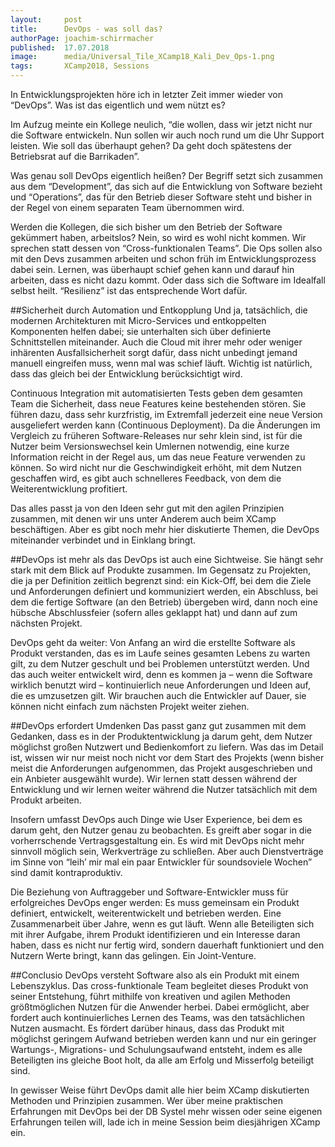 ```yaml
---
layout:     post
title:      DevOps - was soll das?
authorPage: joachim-schirrmacher
published:  17.07.2018
image:      media/Universal_Tile_XCamp18_Kali_Dev_Ops-1.png
tags:       XCamp2018, Sessions
---
```


In Entwicklungsprojekten höre ich in letzter Zeit immer wieder von “DevOps”. Was ist das eigentlich und wem nützt es?

Im Aufzug meinte ein Kollege neulich, “die wollen, dass wir jetzt nicht nur die Software entwickeln. Nun sollen wir auch noch rund um die Uhr Support leisten. Wie soll das überhaupt gehen? Da geht doch spätestens der Betriebsrat auf die Barrikaden”.

Was genau soll DevOps eigentlich heißen? Der Begriff setzt sich zusammen aus dem “Development”, das sich auf die Entwicklung von Software bezieht und “Operations”, das für den Betrieb dieser Software steht und bisher in der Regel von einem separaten Team übernommen wird.

Werden die Kollegen, die sich bisher um den Betrieb der Software gekümmert haben, arbeitslos? Nein, so wird es wohl nicht kommen. Wir sprechen statt dessen von “Cross-funktionalen Teams”. Die Ops sollen also mit den Devs zusammen arbeiten und schon früh im Entwicklungsprozess dabei sein. Lernen, was überhaupt schief gehen kann und darauf hin arbeiten, dass es nicht dazu kommt. Oder dass sich die Software im Idealfall selbst heilt. “Resilienz” ist das entsprechende Wort dafür.

##Sicherheit durch Automation und Entkopplung
Und ja, tatsächlich, die modernen Architekturen mit Micro-Services und entkoppelten Komponenten helfen dabei; sie unterhalten sich über definierte Schnittstellen miteinander.  Auch die Cloud mit ihrer mehr oder weniger inhärenten Ausfallsicherheit sorgt dafür, dass nicht unbedingt jemand manuell eingreifen muss, wenn mal was schief läuft. Wichtig ist natürlich, dass das gleich bei der Entwicklung berücksichtigt wird.

Continuous Integration mit automatisierten Tests geben dem gesamten Team die Sicherheit, dass neue Features keine bestehenden stören. Sie führen dazu, dass sehr kurzfristig, im Extremfall jederzeit eine neue Version ausgeliefert werden kann (Continuous Deployment). Da die Änderungen im Vergleich zu früheren Software-Releases nur sehr klein sind, ist für die Nutzer beim Versionswechsel kein Umlernen notwendig, eine kurze Information reicht in der Regel aus, um das neue Feature verwenden zu können. So wird nicht nur die Geschwindigkeit erhöht, mit dem Nutzen geschaffen wird, es gibt auch schnelleres Feedback, von dem die Weiterentwicklung profitiert.

Das alles passt ja von den Ideen sehr gut mit den agilen Prinzipien zusammen, mit denen wir uns unter Anderem auch beim XCamp beschäftigen. Aber es gibt noch mehr hier diskutierte Themen, die DevOps miteinander verbindet und in Einklang bringt.

##DevOps ist mehr als das
DevOps ist auch eine Sichtweise. Sie hängt sehr stark mit dem Blick auf Produkte zusammen. Im Gegensatz zu Projekten, die ja per Definition zeitlich begrenzt sind: ein Kick-Off, bei dem die Ziele und Anforderungen definiert und kommuniziert werden, ein Abschluss, bei dem die fertige Software (an den Betrieb) übergeben wird, dann noch eine hübsche Abschlussfeier (sofern alles geklappt hat) und dann auf zum nächsten Projekt.

DevOps geht da weiter: Von Anfang an wird die erstellte Software als Produkt verstanden, das es im Laufe seines gesamten Lebens zu warten gilt, zu dem Nutzer geschult und bei Problemen unterstützt werden. Und das auch weiter entwickelt wird, denn es kommen ja – wenn die Software wirklich benutzt wird – kontinuierlich neue Anforderungen und Ideen auf, die es umzusetzen gilt. Wir brauchen auch die Entwickler auf Dauer, sie können nicht einfach zum nächsten Projekt weiter ziehen.

##DevOps erfordert Umdenken
Das passt ganz gut zusammen mit dem Gedanken, dass es in der Produktentwicklung ja darum geht, dem Nutzer möglichst großen Nutzwert und Bedienkomfort zu liefern. Was das im Detail ist, wissen wir nur meist noch nicht vor dem Start des Projekts (wenn bisher meist die Anforderungen aufgenommen, das Projekt ausgeschrieben und ein Anbieter ausgewählt wurde). Wir lernen statt dessen während der Entwicklung und wir lernen weiter während die Nutzer tatsächlich mit dem Produkt arbeiten.

Insofern umfasst DevOps auch Dinge wie User Experience, bei dem es darum geht, den Nutzer genau zu beobachten. Es greift aber sogar in die vorherrschende Vertragsgestaltung ein. Es wird mit DevOps nicht mehr sinnvoll möglich sein, Werkverträge zu schließen. Aber auch Dienstverträge im Sinne von “leih’ mir mal ein paar Entwickler für soundsoviele Wochen” sind damit kontraproduktiv.

Die Beziehung von Auftraggeber und Software-Entwickler muss für erfolgreiches DevOps enger werden: Es muss gemeinsam ein Produkt definiert, entwickelt, weiterentwickelt und betrieben werden. Eine Zusammenarbeit über Jahre, wenn es gut läuft. Wenn alle Beteiligten sich mit ihrer Aufgabe, ihrem Produkt identifizieren und ein Interesse daran haben, dass es nicht nur fertig wird, sondern dauerhaft funktioniert und den Nutzern Werte bringt, kann das gelingen. Ein Joint-Venture.

##Conclusio
DevOps versteht Software also als ein Produkt mit einem Lebenszyklus. Das cross-funktionale Team begleitet dieses Produkt von seiner Entstehung, führt mithilfe von kreativen und agilen Methoden größtmöglichen Nutzen für die Anwender herbei. Dabei ermöglicht, aber fordert auch kontinuierliches Lernen des Teams, was den tatsächlichen Nutzen ausmacht. Es fördert darüber hinaus, dass das Produkt mit möglichst geringem Aufwand betrieben werden kann und nur ein geringer Wartungs-, Migrations- und Schulungsaufwand entsteht, indem es alle Beteiligten ins gleiche Boot holt, da alle am Erfolg und Misserfolg beteiligt sind.

In gewisser Weise führt DevOps damit alle hier beim XCamp diskutierten Methoden und Prinzipien zusammen. Wer über meine praktischen Erfahrungen mit DevOps bei der DB Systel mehr wissen oder seine eigenen Erfahrungen teilen will, lade ich in meine Session beim diesjährigen XCamp ein.
